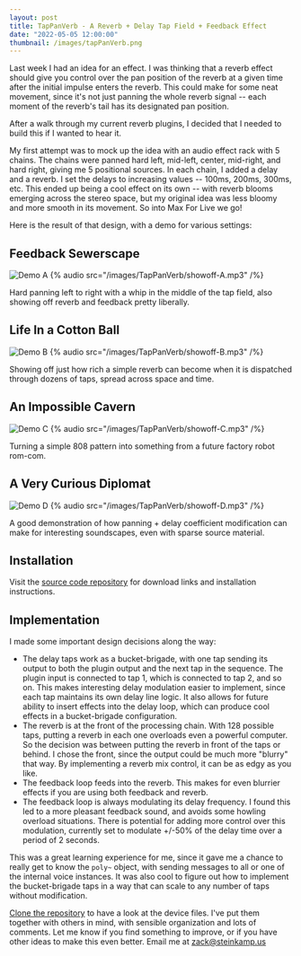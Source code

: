 ```yaml
---
layout: post
title: TapPanVerb - A Reverb + Delay Tap Field + Feedback Effect
date: "2022-05-05 12:00:00"
thumbnail: /images/tapPanVerb.png
---
```


Last week I had an idea for an effect. I was thinking that a reverb effect should give you control over the pan position of the reverb at a given time after the initial impulse enters the reverb. This could make for some neat movement, since it's not just panning the whole reverb signal -- each moment of the reverb's tail has its designated pan position.

After a walk through my current reverb plugins, I decided that I needed to build this if I wanted to hear it.

My first attempt was to mock up the idea with an audio effect rack with 5 chains. The chains were panned hard left, mid-left, center, mid-right, and hard right, giving me 5 positional sources. In each chain, I added a delay and a reverb. I set the delays to increasing values -- 100ms, 200ms, 300ms, etc. This ended up being a cool effect on its own -- with reverb blooms emerging across the stereo space, but my original idea was less bloomy and more smooth in its movement. So into Max For Live we go!

Here is the result of that design, with a demo for various settings:

## Feedback Sewerscape

![Demo A](/images/TapPanVerb/showoff-A.png)
{% audio src="/images/TapPanVerb/showoff-A.mp3" /%}

Hard panning left to right with a whip in the middle of the tap field, also showing off reverb and feedback pretty liberally.

## Life In a Cotton Ball

![Demo B](/images/TapPanVerb/showoff-B.png)
{% audio src="/images/TapPanVerb/showoff-B.mp3" /%}

Showing off just how rich a simple reverb can become when it is dispatched through dozens of taps, spread across space and time.

## An Impossible Cavern

![Demo C](/images/TapPanVerb/showoff-C.png)
{% audio src="/images/TapPanVerb/showoff-C.mp3" /%}

Turning a simple 808 pattern into something from a future factory robot rom-com.

## A Very Curious Diplomat

![Demo D](/images/TapPanVerb/showoff-D.png)
{% audio src="/images/TapPanVerb/showoff-D.mp3" /%}

A good demonstration of how panning + delay coefficient modification can make for interesting soundscapes, even with sparse source material.

## Installation

Visit the [source code repository](https://github.com/zsteinkamp/m4l-TapPanVerb) for download links and installation instructions.

## Implementation

I made some important design decisions along the way:

- The delay taps work as a bucket-brigade, with one tap sending its output to both the plugin output and the next tap in the sequence. The plugin input is connected to tap 1, which is connected to tap 2, and so on. This makes interesting delay modulation easier to implement, since each tap maintains its own delay line logic. It also allows for future ability to insert effects into the delay loop, which can produce cool effects in a bucket-brigade configuration.
- The reverb is at the front of the processing chain. With 128 possible taps, putting a reverb in each one overloads even a powerful computer. So the decision was between putting the reverb in front of the taps or behind. I chose the front, since the output could be much more "blurry" that way. By implementing a reverb mix control, it can be as edgy as you like.
- The feedback loop feeds into the reverb. This makes for even blurrier effects if you are using both feedback and reverb.
- The feedback loop is always modulating its delay frequency. I found this led to a more pleasant feedback sound, and avoids some howling overload situations. There is potential for adding more control over this modulation, currently set to modulate +/-50% of the delay time over a period of 2 seconds.

This was a great learning experience for me, since it gave me a chance to really get to know the `poly~` object, with sending messages to all or one of the internal voice instances. It was also cool to figure out how to implement the bucket-brigade taps in a way that can scale to any number of taps without modification.

[Clone the repository](https://github.com/zsteinkamp/m4l-TapPanVerb) to have a look at the device files. I've put them together with others in mind, with sensible organization and lots of comments. Let me know if you find something to improve, or if you have other ideas to make this even better. Email me at zack@steinkamp.us
